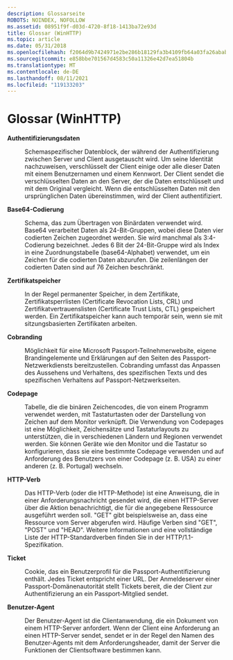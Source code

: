 ```yaml
---
description: Glossarseite
ROBOTS: NOINDEX, NOFOLLOW
ms.assetid: 08951f9f-d03d-4720-8f18-1413ba72e93d
title: Glossar (WinHTTP)
ms.topic: article
ms.date: 05/31/2018
ms.openlocfilehash: f2064d9b7424971e2be286b18129fa3b4109fb64a03fa26ababc152a5cf0b64e
ms.sourcegitcommit: e858bbe701567d4583c50a11326e42d7ea51804b
ms.translationtype: MT
ms.contentlocale: de-DE
ms.lasthandoff: 08/11/2021
ms.locfileid: "119133203"
---
```

# <a name="glossary-winhttp"></a>Glossar (WinHTTP)

<dl> <dt>

<span id="term_authentication_data"></span><span id="TERM_AUTHENTICATION_DATA"></span>**Authentifizierungsdaten**
</dt> <dd>

Schemaspezifischer Datenblock, der während der Authentifizierung zwischen Server und Client ausgetauscht wird. Um seine Identität nachzuweisen, verschlüsselt der Client einige oder alle dieser Daten mit einem Benutzernamen und einem Kennwort. Der Client sendet die verschlüsselten Daten an den Server, der die Daten entschlüsselt und mit dem Original vergleicht. Wenn die entschlüsselten Daten mit den ursprünglichen Daten übereinstimmen, wird der Client authentifiziert.

</dd> <dt>

<span id="term_base64_encoding"></span><span id="TERM_BASE64_ENCODING"></span>**Base64-Codierung**
</dt> <dd>

Schema, das zum Übertragen von Binärdaten verwendet wird. Base64 verarbeitet Daten als 24-Bit-Gruppen, wobei diese Daten vier codierten Zeichen zugeordnet werden. Sie wird manchmal als 3:4-Codierung bezeichnet. Jedes 6 Bit der 24-Bit-Gruppe wird als Index in eine Zuordnungstabelle (base64-Alphabet) verwendet, um ein Zeichen für die codierten Daten abzurufen. Die zeilenlängen der codierten Daten sind auf 76 Zeichen beschränkt.

</dd> <dt>

<span id="term_certificate_store"></span><span id="TERM_CERTIFICATE_STORE"></span>**Zertifikatspeicher**
</dt> <dd>

In der Regel permanenter Speicher, in dem Zertifikate, Zertifikatsperrlisten (Certificate Revocation Lists, CRL) und Zertifikatvertrauenslisten (Certificate Trust Lists, CTL) gespeichert werden. Ein Zertifikatspeicher kann auch temporär sein, wenn sie mit sitzungsbasierten Zertifikaten arbeiten.

</dd> <dt>

<span id="term_cobranding"></span><span id="TERM_COBRANDING"></span>**Cobranding**
</dt> <dd>

Möglichkeit für eine Microsoft Passport-Teilnehmerwebsite, eigene Brandingelemente und Erklärungen auf den Seiten des Passport-Netzwerkdiensts bereitzustellen. Cobranding umfasst das Anpassen des Aussehens und Verhaltens, des spezifischen Texts und des spezifischen Verhaltens auf Passport-Netzwerkseiten.

</dd> <dt>

<span id="term_code_page"></span><span id="TERM_CODE_PAGE"></span>**Codepage**
</dt> <dd>

Tabelle, die die binären Zeichencodes, die von einem Programm verwendet werden, mit Tastaturtasten oder der Darstellung von Zeichen auf dem Monitor verknüpft. Die Verwendung von Codepages ist eine Möglichkeit, Zeichensätze und Tastaturlayouts zu unterstützen, die in verschiedenen Ländern und Regionen verwendet werden. Sie können Geräte wie den Monitor und die Tastatur so konfigurieren, dass sie eine bestimmte Codepage verwenden und auf Anforderung des Benutzers von einer Codepage (z. B. USA) zu einer anderen (z. B. Portugal) wechseln.

</dd> <dt>

<span id="term_http_verb"></span><span id="TERM_HTTP_VERB"></span>**HTTP-Verb**
</dt> <dd>

Das HTTP-Verb (oder die HTTP-Methode) ist eine Anweisung, die in einer Anforderungsnachricht gesendet wird, die einen HTTP-Server über die Aktion benachrichtigt, die für die angegebene Ressource ausgeführt werden soll. "GET" gibt beispielsweise an, dass eine Ressource vom Server abgerufen wird. Häufige Verben sind "GET", "POST" und "HEAD". Weitere Informationen und eine vollständige Liste der HTTP-Standardverben finden Sie in der HTTP/1.1-Spezifikation.

</dd> <dt>

<span id="term_ticket"></span><span id="TERM_TICKET"></span>**Ticket**
</dt> <dd>

Cookie, das ein Benutzerprofil für die Passport-Authentifizierung enthält. Jedes Ticket entspricht einer URL. Der Anmeldeserver einer Passport-Domänenautorität stellt Tickets bereit, die der Client zur Authentifizierung an ein Passport-Mitglied sendet.

</dd> <dt>

<span id="term_user_agent"></span><span id="TERM_USER_AGENT"></span>**Benutzer-Agent**
</dt> <dd>

Der Benutzer-Agent ist die Clientanwendung, die ein Dokument von einem HTTP-Server anfordert. Wenn der Client eine Anforderung an einen HTTP-Server sendet, sendet er in der Regel den Namen des Benutzer-Agents mit dem Anforderungsheader, damit der Server die Funktionen der Clientsoftware bestimmen kann.

</dd> </dl>

 

 



